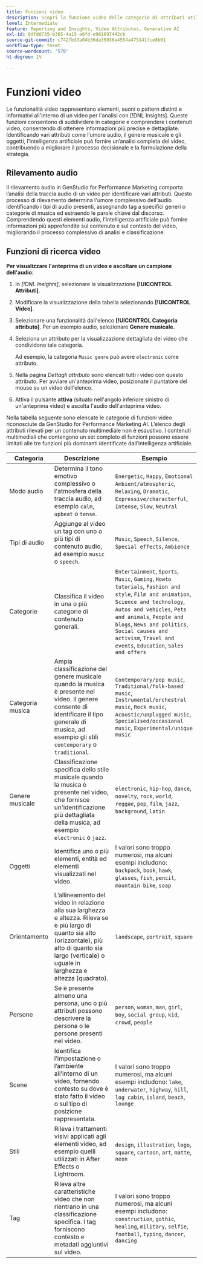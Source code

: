 ```yaml
---
title: Funzioni video
description: Scopri la funzione video delle categorie di attributi utilizzate in GenStudio for Performance Marketing.
level: Intermediate
feature: Reporting and Insights, Video Attributes, Generative AI
exl-id: 0dfdd735-b365-4a15-a6fd-e981697442cb
source-git-commit: c742fb33a04b36da35036a4554a475141fce8b01
workflow-type: tm+mt
source-wordcount: '570'
ht-degree: 1%

---
```


# Funzioni video

Le funzionalità video rappresentano elementi, suoni o pattern distinti e informativi all&#39;interno di un video per l&#39;analisi con [!DNL Insights]. Queste funzioni consentono di suddividere in categorie e comprendere i contenuti video, consentendo di ottenere informazioni più precise e dettagliate. Identificando vari attributi come l’umore audio, il genere musicale e gli oggetti, l’intelligenza artificiale può fornire un’analisi completa del video, contribuendo a migliorare il processo decisionale e la formulazione della strategia.

## Rilevamento audio

Il rilevamento audio in GenStudio for Performance Marketing comporta l’analisi della traccia audio di un video per identificare vari attributi. Questo processo di rilevamento determina l&#39;umore complessivo dell&#39;audio identificando i tipi di audio presenti, assegnando tag a specifici generi o categorie di musica ed estraendo le parole chiave dal discorso. Comprendendo questi elementi audio, l’intelligenza artificiale può fornire informazioni più approfondite sul contenuto e sul contesto del video, migliorando il processo complessivo di analisi e classificazione.

## Funzioni di ricerca video

**Per visualizzare l&#39;anteprima di un video e ascoltare un campione dell&#39;audio**:

1. In _[!DNL Insights]_, selezionare la visualizzazione **[!UICONTROL Attributi]**.

1. Modificare la visualizzazione della tabella selezionando **[!UICONTROL Video]**.

1. Selezionare una funzionalità dall&#39;elenco **[!UICONTROL Categoria attributo]**. Per un esempio audio, selezionare **Genere musicale**.

1. Seleziona un attributo per la visualizzazione dettagliata dei video che condividono tale categoria.

   Ad esempio, la categoria `Music genre` può avere `electronic` come attributo.

1. Nella pagina _Dettagli attributo_ sono elencati tutti i video con questo attributo. Per avviare un&#39;anteprima video, posizionate il puntatore del mouse su un video dell&#39;elenco.

1. Attiva il pulsante **attiva** (situato nell&#39;angolo inferiore sinistro di un&#39;anteprima video) e ascolta l&#39;audio dell&#39;anteprima video.

Nella tabella seguente sono elencate le categorie di funzioni video riconosciute da GenStudio for Performance Marketing AI. L’elenco degli attributi rilevati per un contenuto multimediale non è esaustivo. I contenuti multimediali che contengono un set completo di funzioni possono essere limitati alle tre funzioni più dominanti identificate dall’intelligenza artificiale.

<!-- For the writer: turn off word wrap to work with these tables. Option + Z -->

| Categoria | Descrizione | Esempio |
| ------------------- | ------------------------------------------------------------------------------------------------------------ | --------------------------------------------------------------------------------------- |
| Modo audio | Determina il tono emotivo complessivo o l&#39;atmosfera della traccia audio, ad esempio `calm`, `upbeat` o `tense`. | `Energetic`, `Happy`, `Emotional Ambient/atmospheric`, `Relaxing`, `Dramatic`, `Expressive/characterful`, `Intense`, `Slow`, `Neutral` |
| Tipi di audio | Aggiunge al video un tag con uno o più tipi di contenuto audio, ad esempio `music` o `speech`. | `Music`, `Speech`, `Silence`, `Special effects`, `Ambience` |
| Categorie | Classifica il video in una o più categorie di contenuto generali. | `Entertainment`, `Sports`, `Music`, `Gaming`, `Howto tutorials`, `Fashion and style`, `Film and animation`, `Science and technology`, `Autos and vehicles`, `Pets and animals`, `People and blogs`, `News and politics`, `Social causes and activism`, `Travel and events`, `Education`, `Sales and offers` |
| Categoria musica | Ampia classificazione del genere musicale quando la musica è presente nel video. Il genere consente di identificare il tipo generale di musica, ad esempio gli stili `contemporary` o `traditional`. | `Contemporary/pop music`, `Traditional/folk-based music`, `Instrumental/orchestral music`, `Rock music`, `Acoustic/unplugged music`, `Specialised/occasional music`, `Experimental/unique music` |
| Genere musicale | Classificazione specifica dello stile musicale quando la musica è presente nel video, che fornisce un&#39;identificazione più dettagliata della musica, ad esempio `electronic` o `jazz`. | `electronic`, `hip-hop`, `dance`, `novelty`, `rock`, `world`, `reggae`, `pop`, `film`, `jazz`, `background`, `latin` |
| Oggetti | Identifica uno o più elementi, entità ed elementi visualizzati nel video. | I valori sono troppo numerosi, ma alcuni esempi includono: `backpack`, `book`, `hawk`, `glasses`, `fish`, `pencil`, `mountain bike`, `soap` |
| Orientamento | L’allineamento del video in relazione alla sua larghezza e altezza. Rileva se è più largo di quanto sia alto (orizzontale), più alto di quanto sia largo (verticale) o uguale in larghezza e altezza (quadrato). | `landscape`, `portrait`, `square` |
| Persone | Se è presente almeno una persona, uno o più attributi possono descrivere la persona o le persone presenti nel video. | `person`, `woman`, `man`, `girl`, `boy`, `social group`, `kid`, `crowd`, `people` |
| Scene | Identifica l’impostazione o l’ambiente all’interno di un video, fornendo contesto su dove è stato fatto il video o sul tipo di posizione rappresentata. | I valori sono troppo numerosi, ma alcuni esempi includono: `lake`, `underwater`, `highway`, `hill`, `log cabin`, `island`, `beach`, `lounge` |
| Stili | Rileva i trattamenti visivi applicati agli elementi video, ad esempio quelli utilizzati in After Effects o Lightroom. | `design`, `illustration`, `logo`, `square`, `cartoon`, `art`, `matte`, `neon` |
| Tag | Rileva altre caratteristiche video che non rientrano in una classificazione specifica. I tag forniscono contesto e metadati aggiuntivi sul video. | I valori sono troppo numerosi, ma alcuni esempi includono: `construction`, `gothic`, `healing`, `military`, `selfie`, `football`, `typing`, `dancer`, `dancing` |

